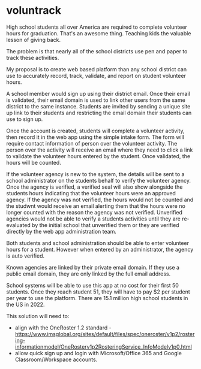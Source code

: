 # voluntrack

High school students all over America are required to complete volunteer hours for graduation.
That's an awesome thing. Teaching kids the valuable lesson of giving back.

The problem is that nearly all of the school districts use pen and paper to track these activities.

My proposal is to create web based platform than any school district can use to accurately record, track, validate, and report on student volunteer hours.

A school member would sign up using their district email.
Once their email is validated, their email domain is used to link other users from the same district to the same instance.
Students are invited by sending a unique site up link to their students and restricting the email domain their students can use to sign up.

Once the account is created, students will complete a volunteer activity, then record it in the web app using the simple intake form.
The form will require contact information of person over the volunteer activity.
The person over the activity will receive an email where they need to click a link to validate the volunteer hours entered by the student.
Once validated, the hours will be counted.

If the volunteer agency is new to the system, the details will be sent to a school administrator on the students behalf to verify the volunteer agency.
Once the agency is verified, a verified seal will also show alongside the students hours indicating that the volunteer hours were an approved agency.
If the agency was not verified, the hours would not be counted and the studwnt would receive an email alerting them that the hours were no longer counted with the reason the agency was not verified.
Unverified agencies would not be able to verify a students activities until they are re-evaluated by the initial school that unverified them or they are verified directly by the web app administration team.

Both students and school administration should be able to enter volunteer hours for a student. However when entered by an administrator, the agency is auto verified.

Known agencies are linked by their private email domain. If they use a public email domain, they are only linked by the full email address.

School systems will be able to use this app at no cost for their first 50 students. Once they reach student 51, they will have to pay $2 per student per year to use the platform.
There are 15.1 million high school students in the US in 2022.

This solution will need to:
- align with the OneRoster 1.2 standard - https://www.imsglobal.org/sites/default/files/spec/oneroster/v1p2/rostering-informationmodel/OneRosterv1p2RosteringService_InfoModelv1p0.html
- allow quick sign up and login with Microsoft/Office 365 and Google Classroom/Workspace accounts.
